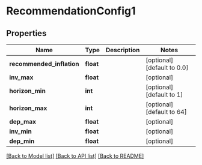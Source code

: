 # RecommendationConfig1

## Properties
Name | Type | Description | Notes
------------ | ------------- | ------------- | -------------
**recommended_inflation** | **float** |  | [optional] [default to 0.0]
**inv_max** | **float** |  | [optional] 
**horizon_min** | **int** |  | [optional] [default to 1]
**horizon_max** | **int** |  | [optional] [default to 64]
**dep_max** | **float** |  | [optional] 
**inv_min** | **float** |  | [optional] 
**dep_min** | **float** |  | [optional] 

[[Back to Model list]](../README.md#documentation-for-models) [[Back to API list]](../README.md#documentation-for-api-endpoints) [[Back to README]](../README.md)



